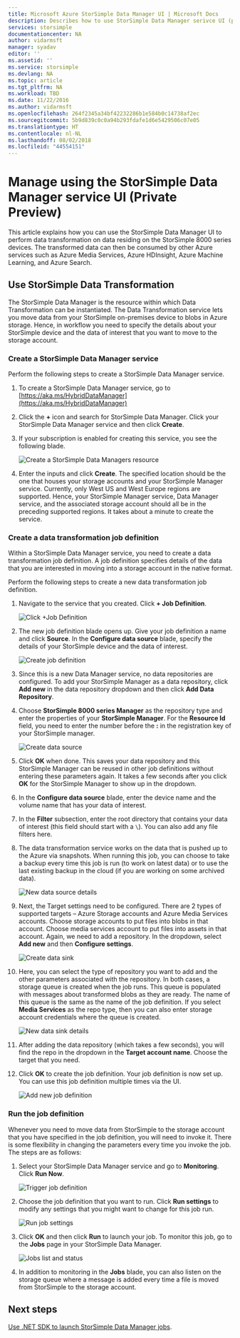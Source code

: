 ```yaml
---
title: Microsoft Azure StorSimple Data Manager UI | Microsoft Docs
description: Describes how to use StorSimple Data Manager serivce UI (private preview)
services: storsimple
documentationcenter: NA
author: vidarmsft
manager: syadav
editor: ''
ms.assetid: ''
ms.service: storsimple
ms.devlang: NA
ms.topic: article
ms.tgt_pltfrm: NA
ms.workload: TBD
ms.date: 11/22/2016
ms.author: vidarmsft
ms.openlocfilehash: 264f2345a34bf42232286b1e584b0c14738af2ec
ms.sourcegitcommit: 5b9d839c0c0a94b293fdafe1d6e5429506c07e05
ms.translationtype: HT
ms.contentlocale: nl-NL
ms.lasthandoff: 08/02/2018
ms.locfileid: "44554151"
---
```

# <a name="manage-using-the-storsimple-data-manager-service-ui-private-preview"></a>Manage using the StorSimple Data Manager service UI (Private Preview)

This article explains how you can use the StorSimple Data Manager UI to perform data transformation on data residing on the StorSimple 8000 series devices. The transformed data can then be consumed by other Azure services such as Azure Media Services, Azure HDInsight, Azure Machine Learning, and Azure Search. 


## <a name="use-storsimple-data-transformation"></a>Use StorSimple Data Transformation

The StorSimple Data Manager is the resource within which Data Transformation can be instantiated. The Data Transformation service lets you move data from your StorSimple on-premises device to blobs in Azure storage. Hence, in workflow you need to specify the details about your StorSimple device and the data of interest that you want to move to the storage account.

### <a name="create-a-storsimple-data-manager-service"></a>Create a StorSimple Data Manager service

Perform the following steps to create a StorSimple Data Manager service.

1. To create a StorSimple Data Manager service, go to [https://aka.ms/HybridDataManager](https://aka.ms/HybridDataManager)

2. Click the **+** icon and search for StorSimple Data Manager. Click your StorSimple Data Manager service and then click **Create**.

3. If your subscription is enabled for creating this service, you see the following blade.

    ![Create a StorSimple Data Managers resource](https://docstestmedia1.blob.core.windows.net/azure-media/articles/storsimple/media/storsimple-data-manager-ui/create-new-data-manager-service.png)

4. Enter the inputs and click **Create**. The specified location should be the one that houses your storage accounts and your StorSimple Manager service. Currently, only West US and West Europe regions are supported. Hence, your StorSimple Manager service, Data Manager service, and the associated storage account should all be in the preceding supported regions. It takes about a minute to create the service.

### <a name="create-a-data-transformation-job-definition"></a>Create a data transformation job definition

Within a StorSimple Data Manager service, you need to create a data transformation job definition. A job definition specifies details of the data that you are interested in moving into a storage account in the native format. 

Perform the following steps to create a new data transformation job definition.

1.  Navigate to the service that you created. Click **+ Job Definition**.

    ![Click +Job Definition](https://docstestmedia1.blob.core.windows.net/azure-media/articles/storsimple/media/storsimple-data-manager-ui/click-add-job-definition.png)

2. The new job definition blade opens up. Give your job definition a name and click **Source**. In the **Configure data source** blade, specify the details of your StorSimple device and the data of interest.

    ![Create job definition](https://docstestmedia1.blob.core.windows.net/azure-media/articles/storsimple/media/storsimple-data-manager-ui/create-new-job-deifnition.png)

3. Since this is a new Data Manager service, no data repositories are configured. To add your StorSimple Manager as a data repository, click **Add new** in the data repository dropdown and then click **Add Data Repository**.

4. Choose **StorSimple 8000 series Manager** as the repository type and enter the properties of your **StorSimple Manager**. For the **Resource Id** field, you need to enter the number before the **:** in the registration key of your StorSimple manager.

    ![Create data source](https://docstestmedia1.blob.core.windows.net/azure-media/articles/storsimple/media/storsimple-data-manager-ui/create-new-data-source.png)

5.  Click **OK** when done. This saves your data repository and this StorSimple Manager can be reused in other job definitions without entering these parameters again. It takes a few seconds after you click **OK** for the StorSimple Manager to show up in the dropdown.

6.  In the **Configure data source** blade, enter the device name and the volume name that has your data of interest.

7.  In the **Filter** subsection, enter the root directory that contains your data of interest (this field should start with a `\`). You can also add any file filters here.

8.  The data transformation service works on the data that is pushed up to the Azure via snapshots. When running this job, you can choose to take a backup every time this job is run (to work on latest data) or to use the last existing backup in the cloud (if you are working on some archived data).

    ![New data source details](https://docstestmedia1.blob.core.windows.net/azure-media/articles/storsimple/media/storsimple-data-manager-ui/new-data-source-details.png)

9. Next, the Target settings need to be configured. There are 2 types of supported targets – Azure Storage accounts and Azure Media Services accounts. Choose storage accounts to put files into blobs in that account. Choose media services account to put files into assets in that account. Again, we need to add a repository. In the dropdown, select **Add new** and then **Configure settings**.

    ![Create data sink](https://docstestmedia1.blob.core.windows.net/azure-media/articles/storsimple/media/storsimple-data-manager-ui/create-new-data-sink.png)

10. Here, you can select the type of repository you want to add and the other parameters associated with the repository. In both cases, a storage queue is created when the job runs. This queue is populated with messages about transformed blobs as they are ready. The name of this queue is the same as the name of the job definition. If you select **Media Services** as the repo type, then you can also enter storage account credentials where the queue is created.

    ![New data sink details](https://docstestmedia1.blob.core.windows.net/azure-media/articles/storsimple/media/storsimple-data-manager-ui/new-data-sink-details.png)

11. After adding the data repository (which takes a few seconds), you will find the repo in the dropdown in the **Target account name**.  Choose the target that you need.

12. Click **OK** to create the job definition. Your job definition is now set up. You can use this job definition multiple times via the UI.

    ![Add new job definition](https://docstestmedia1.blob.core.windows.net/azure-media/articles/storsimple/media/storsimple-data-manager-ui/add-new-job-definition.png)

### <a name="run-the-job-definition"></a>Run the job definition

Whenever you need to move data from StorSimple to the storage account that you have specified in the job definition, you will need to invoke it. There is some flexibility in changing the parameters every time you invoke the job. The steps are as follows:

1. Select your StorSimple Data Manager service and go to **Monitoring**. Click **Run Now**.

    ![Trigger job definition](https://docstestmedia1.blob.core.windows.net/azure-media/articles/storsimple/media/storsimple-data-manager-ui/run-now.png)

2. Choose the job definition that you want to run. Click **Run settings** to modify any settings that you might want to change for this job run.

    ![Run job settings](https://docstestmedia1.blob.core.windows.net/azure-media/articles/storsimple/media/storsimple-data-manager-ui/run-settings.png)

3. Click **OK** and then click **Run** to launch your job. To monitor this job, go to the **Jobs** page in your StorSimple Data Manager.

    ![Jobs list and status](https://docstestmedia1.blob.core.windows.net/azure-media/articles/storsimple/media/storsimple-data-manager-ui/jobs-list-and-status.png)

4. In addition to monitoring in the **Jobs** blade, you can also listen on the storage queue where a message is added every time a file is moved from StorSimple to the storage account.


## <a name="next-steps"></a>Next steps

[Use .NET SDK to launch StorSimple Data Manager jobs](storsimple-data-manager-dotnet-jobs.md).











